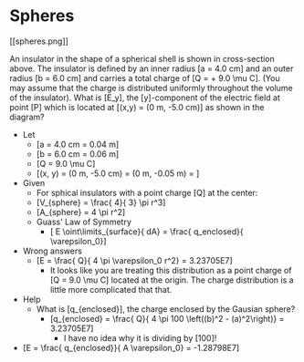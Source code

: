# Spheres

[[spheres.png]]

An insulator in the shape of a spherical shell is shown in cross-section above. 
The insulator is defined by an inner radius \[a = 4.0 cm\] and an outer radius 
\[b = 6.0 cm\] and carries a total charge of \[Q = + 9.0 \mu C\]. (You may 
assume that the charge is distributed uniformly throughout the volume of 
the insulator). What is \[E_y\], the \[y\]-component of the electric field at point 
\[P\] which is located at \[(x,y) = (0 m, -5.0 cm)\] as shown in the diagram?

* Let
  * \[a = 4.0 cm = 0.04 m\]
  * \[b = 6.0 cm = 0.06 m\]
  * \[Q = 9.0 \mu C\]
  * \[(x, y) = (0 m, -5.0 cm) = (0 m, -0.05 m) = \]
* Given
  * For sphical insulators with a point charge \[Q\] at the center:
  * \[V_{sphere} =  \frac{ 4}{ 3} \pi r^3\]
  * \[A_{sphere} = 4 \pi r^2\]
  * Guass' Law of Symmetry
      * \[ E \oint\limits_{surface}{ dA} = \frac{ q_enclosed}{ \varepsilon_0}\]
* Wrong answers  
  * \[E = \frac{ Q}{ 4 \pi \varepsilon_0 r^2} = 3.23705E7\]
      * It looks like you are treating this distribution as a point charge of 
        \[Q = 9.0 \mu C\] located at the origin. The charge distribution is a 
        little more complicated that that.
* Help
  * What is \[q_{enclosed}\], the charge enclosed by the Gausian sphere?
      * \[q_{enclosed} = \frac{ Q}{ 4 \pi 100 \left((b)^2 - (a)^2\right)} = 3.23705E7\]
          * I have no idea why it is dividing by \[100\]!
* \[E = \frac{ q_{enclosed}}{ A \varepsilon_0} = -1.28798E7\]